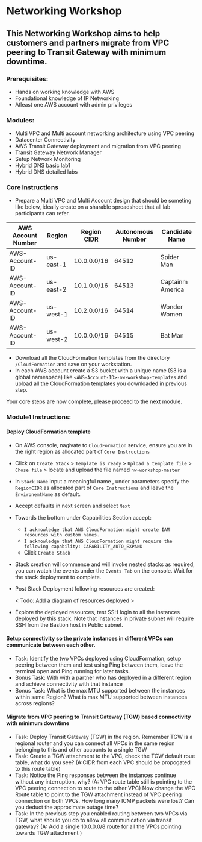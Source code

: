 # Networking Workshop

## This Networking Workshop aims to help customers and partners migrate from VPC peering to Transit Gateway with minimum downtime.

### Prerequisites:
* Hands on working knowledge with AWS
* Foundational knowledge of IP Networking
* Atleast one AWS account with admin privileges

### Modules:
* Multi VPC and Multi account networking architecture using VPC peering
* Datacenter Connectivity
* AWS Transit Gateway deployment and migration from VPC peering 
* Transit Gateway Network Manager
* Setup Network Monitoring
* Hybrid DNS basic lab1
* Hybrid DNS detailed labs
  
### Core Instructions 
 * Prepare a Multi VPC and Multi Account design that should be someting like below, ideally create on a sharable spreadsheet that all lab participants can refer.

AWS Account Number | Region | Region CIDR | Autonomous Number| Candidate Name
-------------------|--------|-------------|------------------|---------------
AWS-Account-ID| us-east-1 |  10.0.0.0/16 | 64512| Spider Man
AWS-Account-ID| us-east-2 |  10.1.0.0/16 | 64513| Captainm America
AWS-Account-ID| us-west-1 |  10.2.0.0/16 | 64514| Wonder Women
AWS-Account-ID| us-west-2 |  10.0.0.0/16 | 64515| Bat Man
 
* Download all the CloudFormation templates from the directory `/CloudFormation` and save on your workstation. 
* In each AWS account create a S3 bucket with a unique name (S3 is a global namespace) like `<AWS-Account-ID>-nw-workshop-templates` and upload all the CloudFormation templates you downloaded in previous step.

Your core steps are now complete, please proceed to the next module.

### Module1 Instructions:  
#### Deploy CloudFormation template
* On AWS console, nagivate to `CloudFormation` service, ensure you are in the right region as allocated part of `Core Instructions`
* Click on `Create Stack` > `Template is ready` > `Upload a template file` > `Chose file` > locate and upload the file named `nw-workshop-master`
*  In `Stack Name` input a meaningful name , under parameters specify the `RegionCIDR` as allocated part of `Core Instructions` and leave the `EnvironemtName` as default.
* Accept defaults in next screen and select `Next`
* Towards the bottom under Capabilities Section accept:
    * `I acknowledge that AWS CloudFormation might create IAM resources with custom names.` 
    * `I acknowledge that AWS CloudFormation might require the following capability: CAPABILITY_AUTO_EXPAND` 
    *  Click `Create Stack`
* Stack creation will commence and will invoke nested stacks as required, you can watch the events  under the `Events Tab` on the console. Wait for the stack deployment to complete.
* Post Stack Deployment following resources are created:

    < Todo: Add a diagram of resources deployed > 
* Explore the deployed resources, test SSH login to all the instances deployed by this stack. Note that instances in private subnet will require SSH from the Bastion host in Public subnet.
#### Setup connectivity so the private instances in different VPCs can communicate between each other.
* Task: Identify the two VPCs deployed using CloudFormation, setup peering between them and test using Ping between them, leave the terminal open and Ping running for later tasks.
* Bonus Task: With with a partner who has deployed in a different region and achieve connectivity with that instance
* Bonus Task: What is the max MTU supported between the instances within same Region? What is max MTU supported between instances across regions?

#### Migrate from VPC peering to Transit Gateway (TGW) based connectivity with minimum downtime
 
* Task: Deploy Transit Gateway (TGW) in the region. Remember TGW is a regional router and you can connect all VPCs in the same region belonging to this and other accounts to a single TGW
* Task: Create a TGW attachment to the VPC, check the TGW default roue table, what do you see? (A:CIDR from each VPC should be propogated to this route table)
* Task: Notice the Ping responses between the instances continue without any interruption, why? (A: VPC route table still is pointing to the VPC peering connection to route to the other VPC) Now change the VPC Route table to point to the TGW attachment instead of VPC peering connection on both VPCs. How long many ICMP packets were lost? Can you deduct the approximate outage time?
* Task: In the previous step you enabled routing between two VPCs via TGW, what should you do to allow all communication via transit gateway? (A: Add a single 10.0.0.0/8 route for all the VPCs pointing towards TGW attachment ) 


